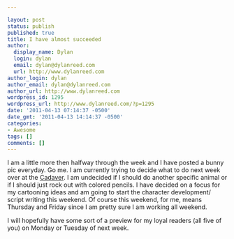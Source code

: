 ```yaml
---

layout: post
status: publish
published: true
title: I have almost succeeded
author:
  display_name: Dylan
  login: dylan
  email: dylan@dylanreed.com
  url: http://www.dylanreed.com
author_login: dylan
author_email: dylan@dylanreed.com
author_url: http://www.dylanreed.com
wordpress_id: 1295
wordpress_url: http://www.dylanreed.com/?p=1295
date: '2011-04-13 07:14:37 -0500'
date_gmt: '2011-04-13 14:14:37 -0500'
categories:
- Awesome
tags: []
comments: []
---
```


I am a little more then halfway through the week and I have posted a bunny pic everyday. Go me. I am currently trying to decide what to do next week over at the [Cadaver][1]. I am undecided if I should do another specific animal or if I should just rock out with colored pencils. I have decided on a focus for my cartooning ideas and am going to start the character development/ script writing this weekend. Of course this weekend, for me, means Thursday and Friday since I am pretty sure I am working all weekend.

   [1]: http://fancycadaver.com

I will hopefully have some sort of a preview for my loyal readers (all five of you) on Monday or Tuesday of next week.
